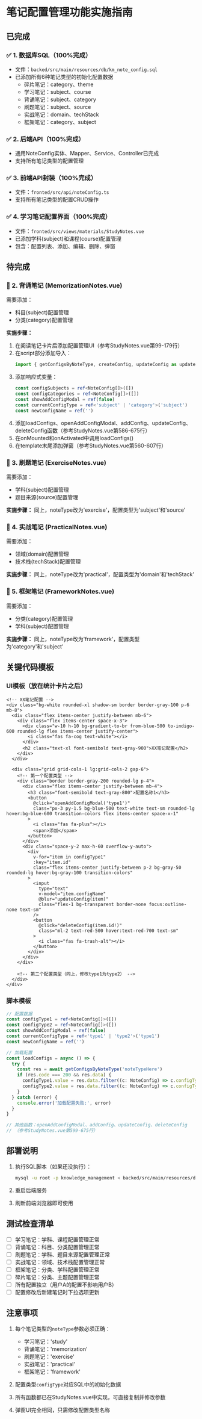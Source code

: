 # 笔记配置管理功能实施指南

## 已完成

### ✅ 1. 数据库SQL（100%完成）
- 文件：`backed/src/main/resources/db/km_note_config.sql`
- 已添加所有6种笔记类型的初始化配置数据
  - 碎片笔记：category、theme
  - 学习笔记：subject、course
  - 背诵笔记：subject、category
  - 刷题笔记：subject、source
  - 实战笔记：domain、techStack
  - 框架笔记：category、subject

### ✅ 2. 后端API（100%完成）
- 通用NoteConfig实体、Mapper、Service、Controller已完成
- 支持所有笔记类型的配置管理

### ✅ 3. 前端API封装（100%完成）
- 文件：`fronted/src/api/noteConfig.ts`
- 支持所有笔记类型的配置CRUD操作

### ✅ 4. 学习笔记配置界面（100%完成）
- 文件：`fronted/src/views/materials/StudyNotes.vue`
- 已添加学科(subject)和课程(course)配置管理
- 包含：配置列表、添加、编辑、删除、弹窗

## 待完成

### 📝 2. 背诵笔记 (MemorizationNotes.vue)
需要添加：
- 科目(subject)配置管理
- 分类(category)配置管理

**实施步骤：**
1. 在阅读笔记卡片后添加配置管理UI（参考StudyNotes.vue第99-179行）
2. 在script部分添加导入：
   ```ts
   import { getConfigsByNoteType, createConfig, updateConfig as updateConfigAPI, deleteConfig as deleteConfigAPI, type NoteConfig } from '@/api/noteConfig'
   ```
3. 添加响应式变量：
   ```ts
   const configSubjects = ref<NoteConfig[]>([])
   const configCategories = ref<NoteConfig[]>([])
   const showAddConfigModal = ref(false)
   const currentConfigType = ref<'subject' | 'category'>('subject')
   const newConfigName = ref('')
   ```
4. 添加loadConfigs、openAddConfigModal、addConfig、updateConfig、deleteConfig函数（参考StudyNotes.vue第586-675行）
5. 在onMounted和onActivated中调用loadConfigs()
6. 在template末尾添加弹窗（参考StudyNotes.vue第560-607行）

### 📝 3. 刷题笔记 (ExerciseNotes.vue)
需要添加：
- 学科(subject)配置管理
- 题目来源(source)配置管理

**实施步骤：** 同上，noteType改为'exercise'，配置类型为'subject'和'source'

### 📝 4. 实战笔记 (PracticalNotes.vue)
需要添加：
- 领域(domain)配置管理
- 技术栈(techStack)配置管理

**实施步骤：** 同上，noteType改为'practical'，配置类型为'domain'和'techStack'

### 📝 5. 框架笔记 (FrameworkNotes.vue)
需要添加：
- 分类(category)配置管理
- 学科(subject)配置管理

**实施步骤：** 同上，noteType改为'framework'，配置类型为'category'和'subject'

## 关键代码模板

### UI模板（放在统计卡片之后）
```vue
<!-- XX笔记配置 -->
<div class="bg-white rounded-xl shadow-sm border border-gray-100 p-6 mb-8">
  <div class="flex items-center justify-between mb-6">
    <div class="flex items-center space-x-3">
      <div class="w-10 h-10 bg-gradient-to-br from-blue-500 to-indigo-600 rounded-lg flex items-center justify-center">
        <i class="fas fa-cog text-white"></i>
      </div>
      <h2 class="text-xl font-semibold text-gray-900">XX笔记配置</h2>
    </div>
  </div>

  <div class="grid grid-cols-1 lg:grid-cols-2 gap-6">
    <!-- 第一个配置类型 -->
    <div class="border border-gray-200 rounded-lg p-4">
      <div class="flex items-center justify-between mb-4">
        <h3 class="font-semibold text-gray-800">配置名称1</h3>
        <button 
          @click="openAddConfigModal('type1')"
          class="px-3 py-1.5 bg-blue-500 text-white text-sm rounded-lg hover:bg-blue-600 transition-colors flex items-center space-x-1"
        >
          <i class="fas fa-plus"></i>
          <span>添加</span>
        </button>
      </div>
      <div class="space-y-2 max-h-60 overflow-y-auto">
        <div 
          v-for="item in configType1" 
          :key="item.id"
          class="flex items-center justify-between p-2 bg-gray-50 rounded-lg hover:bg-gray-100 transition-colors"
        >
          <input 
            type="text" 
            v-model="item.configName"
            @blur="updateConfig(item)"
            class="flex-1 bg-transparent border-none focus:outline-none text-sm"
          />
          <button 
            @click="deleteConfig(item.id!)"
            class="ml-2 text-red-500 hover:text-red-700 text-sm"
          >
            <i class="fas fa-trash-alt"></i>
          </button>
        </div>
      </div>
    </div>

    <!-- 第二个配置类型（同上，修改type1为type2） -->
  </div>
</div>
```

### 脚本模板
```ts
// 配置数据
const configType1 = ref<NoteConfig[]>([])
const configType2 = ref<NoteConfig[]>([])
const showAddConfigModal = ref(false)
const currentConfigType = ref<'type1' | 'type2'>('type1')
const newConfigName = ref('')

// 加载配置
const loadConfigs = async () => {
  try {
    const res = await getConfigsByNoteType('noteTypeHere')
    if (res.code === 200 && res.data) {
      configType1.value = res.data.filter((c: NoteConfig) => c.configType === 'type1')
      configType2.value = res.data.filter((c: NoteConfig) => c.configType === 'type2')
    }
  } catch (error) {
    console.error('加载配置失败:', error)
  }
}

// 其他函数：openAddConfigModal、addConfig、updateConfig、deleteConfig
// （参考StudyNotes.vue第599-675行）
```

## 部署说明

1. 执行SQL脚本（如果还没执行）：
   ```bash
   mysql -u root -p knowledge_management < backed/src/main/resources/db/km_note_config.sql
   ```

2. 重启后端服务

3. 刷新前端浏览器即可使用

## 测试检查清单

- [ ] 学习笔记：学科、课程配置管理正常
- [ ] 背诵笔记：科目、分类配置管理正常
- [ ] 刷题笔记：学科、题目来源配置管理正常
- [ ] 实战笔记：领域、技术栈配置管理正常  
- [ ] 框架笔记：分类、学科配置管理正常
- [ ] 碎片笔记：分类、主题配置管理正常
- [ ] 所有配置独立（用户A的配置不影响用户B）
- [ ] 配置修改后新建笔记时下拉选项更新

## 注意事项

1. 每个笔记类型的`noteType`参数必须正确：
   - 学习笔记：'study'
   - 背诵笔记：'memorization'
   - 刷题笔记：'exercise'
   - 实战笔记：'practical'
   - 框架笔记：'framework'

2. 配置类型`configType`对应SQL中的初始化数据

3. 所有函数都已在StudyNotes.vue中实现，可直接复制并修改参数

4. 弹窗UI完全相同，只需修改配置类型名称



